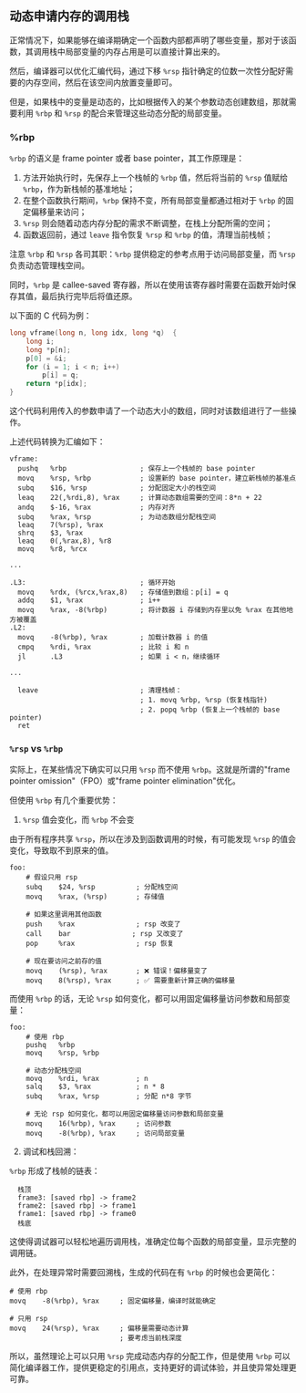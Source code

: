 ## 动态申请内存的调用栈

正常情况下，如果能够在编译期确定一个函数内部都声明了哪些变量，那对于该函数，其调用栈中局部变量的内存占用是可以直接计算出来的。

然后，编译器可以优化汇编代码，通过下移 `%rsp` 指针确定的位数一次性分配好需要的内存空间，然后在该空间内放置变量即可。

但是，如果栈中的变量是动态的，比如根据传入的某个参数动态创建数组，那就需要利用 `%rbp` 和 `%rsp` 的配合来管理这些动态分配的局部变量。

### %rbp

`%rbp` 的语义是 frame pointer 或者 base pointer，其工作原理是：

1. 方法开始执行时，先保存上一个栈帧的 `%rbp` 值，然后将当前的 `%rsp` 值赋给 `%rbp`，作为新栈帧的基准地址；
2. 在整个函数执行期间，`%rbp` 保持不变，所有局部变量都通过相对于 `%rbp` 的固定偏移量来访问；
3. `%rsp` 则会随着动态内存分配的需求不断调整，在栈上分配所需的空间；
4. 函数返回前，通过 `leave` 指令恢复 `%rsp` 和 `%rbp` 的值，清理当前栈帧；

注意 `%rbp` 和 `%rsp` 各司其职：`%rbp` 提供稳定的参考点用于访问局部变量，而 `%rsp` 负责动态管理栈空间。

同时，`%rbp` 是 callee-saved 寄存器，所以在使用该寄存器时需要在函数开始时保存其值，最后执行完毕后将值还原。

以下面的 C 代码为例：

```c
long vframe(long n, long idx, long *q)  {
    long i;
    long *p[n];
    p[0] = &i;
    for (i = 1; i < n; i++)
        p[i] = q;
    return *p[idx];
}
```

这个代码利用传入的参数申请了一个动态大小的数组，同时对该数组进行了一些操作。

上述代码转换为汇编如下：

```assembly
vframe:
  pushq   %rbp                  ; 保存上一个栈帧的 base pointer
  movq    %rsp, %rbp            ; 设置新的 base pointer，建立新栈帧的基准点
  subq    $16, %rsp             ; 分配固定大小的栈空间
  leaq    22(,%rdi,8), %rax     ; 计算动态数组需要的空间：8*n + 22
  andq    $-16, %rax            ; 内存对齐
  subq    %rax, %rsp            ; 为动态数组分配栈空间
  leaq    7(%rsp), %rax         
  shrq    $3, %rax
  leaq    0(,%rax,8), %r8   
  movq    %r8, %rcx

...

.L3:                            ; 循环开始
  movq    %rdx, (%rcx,%rax,8)   ; 存储值到数组：p[i] = q
  addq    $1, %rax              ; i++
  movq    %rax, -8(%rbp)        ; 将计数器 i 存储到内存里以免 %rax 在其他地方被覆盖
.L2:
  movq    -8(%rbp), %rax        ; 加载计数器 i 的值
  cmpq    %rdi, %rax            ; 比较 i 和 n
  jl      .L3                   ; 如果 i < n，继续循环

...

  leave                         ; 清理栈帧：
                                ; 1. movq %rbp, %rsp (恢复栈指针)
                                ; 2. popq %rbp (恢复上一个栈帧的 base pointer)
  ret
```

### `%rsp` vs `%rbp`

实际上，在某些情况下确实可以只用 `%rsp` 而不使用 `%rbp`。这就是所谓的"frame pointer omission"（FPO）或"frame pointer elimination"优化。

但使用 `%rbp` 有几个重要优势：

1. `%rsp` 值会变化，而 `%rbp` 不会变

由于所有程序共享 `%rsp`，所以在涉及到函数调用的时候，有可能发现 `%rsp` 的值会变化，导致取不到原来的值。

```text
foo:
    # 假设只用 rsp
    subq    $24, %rsp          ; 分配栈空间
    movq    %rax, (%rsp)       ; 存储值
    
    # 如果这里调用其他函数
    push    %rax               ; rsp 改变了
    call    bar               ; rsp 又改变了
    pop     %rax               ; rsp 恢复
    
    # 现在要访问之前存的值
    movq    (%rsp), %rax       ; ❌ 错误！偏移量变了
    movq    8(%rsp), %rax      ; ✅ 需要重新计算正确的偏移量
```

而使用 `%rbp` 的话，无论 `%rsp` 如何变化，都可以用固定偏移量访问参数和局部变量：

```text
foo:
    # 使用 rbp
    pushq   %rbp
    movq    %rsp, %rbp
    
    # 动态分配栈空间
    movq    %rdi, %rax         ; n
    salq    $3, %rax           ; n * 8
    subq    %rax, %rsp         ; 分配 n*8 字节
    
    # 无论 rsp 如何变化，都可以用固定偏移量访问参数和局部变量
    movq    16(%rbp), %rax     ; 访问参数
    movq    -8(%rbp), %rax     ; 访问局部变量
```

2. 调试和栈回溯：

`%rbp` 形成了栈帧的链表：

```text
  栈顶
  frame3: [saved rbp] -> frame2
  frame2: [saved rbp] -> frame1
  frame1: [saved rbp] -> frame0
  栈底
```  

这使得调试器可以轻松地遍历调用栈，准确定位每个函数的局部变量，显示完整的调用链。

此外，在处理异常时需要回溯栈，生成的代码在有 `%rbp` 的时候也会更简化：

```text
# 使用 rbp
movq    -8(%rbp), %rax     ; 固定偏移量，编译时就能确定

# 只用 rsp
movq    24(%rsp), %rax     ; 偏移量需要动态计算
                           ; 要考虑当前栈深度
```

所以，虽然理论上可以只用 `%rsp` 完成动态内存的分配工作，但是使用 `%rbp` 可以简化编译器工作，提供更稳定的引用点，支持更好的调试体验，并且使异常处理更可靠。
